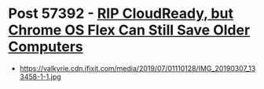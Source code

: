 # Post 57392 - [RIP CloudReady, but Chrome OS Flex Can Still Save Older Computers](https://www.ifixit.com/News/57392/rip-cloudready-but-chrome-os-flex-can-still-save-older-computers)

- https://valkyrie.cdn.ifixit.com/media/2019/07/01110128/IMG_20190307_133458-1-1.jpg
